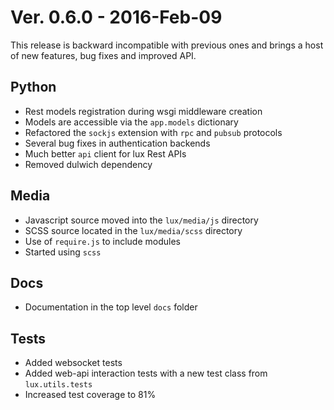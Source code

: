 # Ver. 0.6.0 - 2016-Feb-09

This release is backward incompatible with previous ones and brings a host of
new features, bug fixes and improved API.

## Python

* Rest models registration during wsgi middleware creation
* Models are accessible via the ``app.models`` dictionary
* Refactored the ``sockjs`` extension with ``rpc`` and ``pubsub`` protocols
* Several bug fixes in authentication backends
* Much better ``api`` client for lux Rest APIs
* Removed dulwich dependency

## Media

* Javascript source moved into the ``lux/media/js`` directory
* SCSS source located in the ``lux/media/scss`` directory
* Use of ``require.js`` to include modules
* Started using ``scss``

## Docs

* Documentation in the top level ``docs`` folder

## Tests

* Added websocket tests
* Added web-api interaction tests with a new test class from ``lux.utils.tests``
* Increased test coverage to 81%